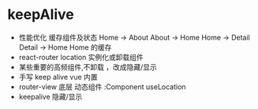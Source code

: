 # keepAlive
- 性能优化
  缓存组件及状态
    Home -> About
    About -> Home
    Home -> Detail
    Detail -> Home
    Home 的缓存 
- react-router
  location 实例化或卸载组件 
- 某些重要的高频组件,不卸载 ，改成隐藏/显示
- 手写 keep alive 
  vue 内置 
- router-view  底层 
  动态组件 :Component
  useLocation 
- keepalive 
  隐藏/显示 
